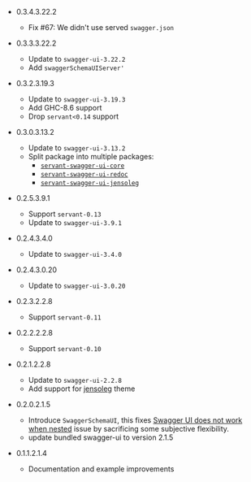 - 0.3.4.3.22.2
    - Fix #67: We didn't use served `swagger.json`

- 0.3.3.3.22.2
    - Update to `swagger-ui-3.22.2`
    - Add `swaggerSchemaUIServer'`

- 0.3.2.3.19.3
    - Update to `swagger-ui-3.19.3`
    - Add GHC-8.6 support
    - Drop `servant<0.14` support

- 0.3.0.3.13.2
    - Update to `swagger-ui-3.13.2`
    - Split package into multiple packages:
        - [`servant-swagger-ui-core`](http://hackage.haskell.org/package/servant-swagger-ui-core)
        - [`servant-swagger-ui-redoc`](http://hackage.haskell.org/package/servant-swagger-ui-redoc)
        - [`servant-swagger-ui-jensoleg`](http://hackage.haskell.org/package/servant-swagger-ui-jensoleg)

- 0.2.5.3.9.1
    - Support `servant-0.13`
    - Update to `swagger-ui-3.9.1`

- 0.2.4.3.4.0
    - Update to `swagger-ui-3.4.0`

- 0.2.4.3.0.20
    - Update to `swagger-ui-3.0.20`

- 0.2.3.2.2.8
    - Support `servant-0.11`

- 0.2.2.2.2.8
    - Support `servant-0.10`

- 0.2.1.2.2.8
    - Update to `swagger-ui-2.2.8`
    - Add support for [jensoleg](https://github.com/jensoleg/swagger-ui>) theme

- 0.2.0.2.1.5

    - Introduce `SwaggerSchemaUI`, this fixes
      [Swagger UI does not work when nested](https://github.com/phadej/servant-swagger-ui/issues/8) issue
      by sacrificing some subjective flexibility.
    - update bundled swagger-ui to version 2.1.5

- 0.1.1.2.1.4

    - Documentation and example improvements
